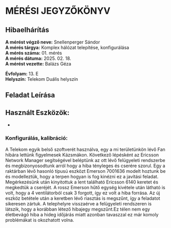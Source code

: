 # MÉRÉSI JEGYZŐKÖNYV   
## Hibaelhárítás      

**A mérést végző neve:** Snellenperger Sándor   
**A mérés tárgya:** Komplex hálózat telepítése, konfigurálása  
**A mérés száma:** 01. mérés    
**A mérés dátuma:** 2025. 02. 18.    
**A mérést vezette:** Balázs Géza    

**Évfolyam:** 13. E  
**Helyszín:** Telekom Duális helyszín

## Feladat Leírása   


## Használt Eszközök:  
  - 

### Konfigurálás, kalibráció:  
A Telekom egyik belső szoftverét használva, egy a mi területünkön lévő Fan hibára lettünk figyelmesek Kázsmákon. Következő lépésként az Ericsson Network Manager segítségével beléptünk az ott lévő felügyeleti rendszerbe és megbizonyosodtunk arról hogy a hiba tényleges és cserére szorul. Egy a raktárban lévő hasonló típusú eszközt Emerson 7001636 modelt hoztunk be és modelleztük, hogy a terpen hogyan is fog kinézni ez a javítási feladat. Megérkezésünk után kinyitottuk a lent található Ericsson 6140 keretet és megkedtük a cseréjét. A rossz Emerson hűtő egység kivétele után látható is volt, hogy a 4 ventilátorból csak 3 forgott, így ez volt a hiba forrása. Az új eszköz betétele után a keretben lévő riasztás is megszűnt, így a feladatot sikeresen zártuk. A telephelyre visszaérve a felügyeleti rendszeren is látszik, hogy a korábban létező hibajegy megszűnt.Ez télen nem egy életbevágó hiba a hideg időjárás miatt azonban tavaszzal ez már komoly problémákat is okozhatott volna.



